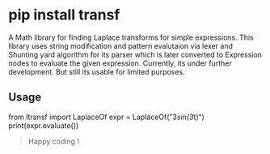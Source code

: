 # pip install transf
 A Math library for finding Laplace transforms for simple expressions. This library uses string modification and pattern evalutaion via lexer and Shunting yard algorithm for its parser which is later converted to Expression nodes to evaluate the given expression. Currently, its under further development. But still its usable for limited purposes.
## Usage
from ltransf import LaplaceOf
expr = LaplaceOf("3*sin(3*t)")
print(expr.evaluate())

> Happy coding ! 
